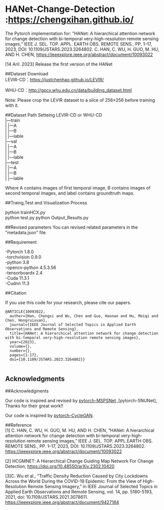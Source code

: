 
# HANet-Change-Detection :https://chengxihan.github.io/
The Pytorch implementation for:
”HANet: A hierarchical attention network for change detection with bi-temporal very-high-resolution remote sensing images,” IEEE J. SEL. TOP. APPL. EARTH OBS. REMOTE SENS., PP. 1–17, 2023, DOI: 10.1109/JSTARS.2023.3264802.
 C. HAN, C. WU, H. GUO, M. HU, AND H. CHEN, 
 https://ieeexplore.ieee.org/abstract/document/10093022

[14 Aril. 2023] Release the first version of the HANet

##Dataset Download   
 LEVIR-CD：https://justchenhao.github.io/LEVIR/  
 
 WHU-CD：http://gpcv.whu.edu.cn/data/building_dataset.html


 Note: Please crop the LEVIR dataset to a slice of 256×256 before training with it.  

##Dataset Path Setteing
 LEVIR-CD or WHU-CD  
     |—train  
          |   |—A  
          |   |—B  
          |   |—lable  
     |—val  
          |   |—A  
          |   |—B  
          |   |—lable  
     |—test  
          |   |—A  
          |   |—B  
          |   |—lable
          
 Where A contains images of first temporal image, B contains images of second temporal images, and label contains groundtruth maps.  

##Traing,Test and Visualization Process   

 python trainHCX.py   
 python test.py 
 python Output_Results.py

##Revised parameters 
 You can revised related parameters in the "metadata.json" file.  

##Requirement  

-Pytorch 1.8.0  
-torchvision 0.9.0  
-python 3.8  
-opencv-python  4.5.3.56  
-tensorboardx 2.4  
-Cuda 11.3.1  
-Cudnn 11.3  


##Citation 

 If you use this code for your research, please cite our papers.  

```
@ARTICLE{10093022,
  author={Han, Chengxi and Wu, Chen and Guo, Haonan and Hu, Meiqi and Chen, Hongruixuan},
  journal={IEEE Journal of Selected Topics in Applied Earth Observations and Remote Sensing}, 
  title={HANet: A hierarchical attention network for change detection with bi-temporal very-high-resolution remote sensing images}, 
  year={2023},
  volume={},
  number={},
  pages={1-17},
  doi={10.1109/JSTARS.2023.3264802}}


```
## Acknowledgments
##Acknowledgments  

 Our code is inspired and revised by [pytorch-MSPSNet](https://github.com/QingleGuo/MSPSNet-Change-Detection-TGRS).,[pytorch-SNUNet], Thanks  for their great work!!  

Our code is inspired by [pytorch-CycleGAN](https://github.com/junyanz/pytorch-CycleGAN-and-pix2pix).

##Reference  
[1] C. HAN, C. WU, H. GUO, M. HU, AND H. CHEN, 
“HANet: A hierarchical attention network for change detection with bi-temporal very-high-resolution remote sensing images,” IEEE J. SEL. TOP. APPL.EARTH OBS. REMOTE SENS., PP. 1–17, 2023, DOI: 10.1109/JSTARS.2023.3264802.
https://ieeexplore.ieee.org/abstract/document/10093022

[2] HCGMNET: A Hierarchical Change Guiding Map Network For Change Detection, https://doi.org/10.48550/arXiv.2302.10420

[3]C. Wu et al., "Traffic Density Reduction Caused by City Lockdowns Across the World During the COVID-19 Epidemic: From the View of High-Resolution Remote Sensing Imagery," in IEEE Journal of Selected Topics in Applied Earth Observations and Remote Sensing, vol. 14, pp. 5180-5193, 2021, doi: 10.1109/JSTARS.2021.3078611.
https://ieeexplore.ieee.org/abstract/document/9427164

